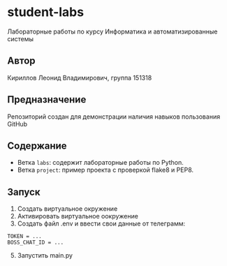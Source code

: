 #  student-labs
Лабораторные работы по курсу Информатика и автоматизированные системы
##  Автор
Кириллов Леонид Владимирович, группа 151318

##  Предназначение
Репозиторий создан для демонстрации наличия навыков пользования GitHub

## Содержание
- Ветка `labs`: содержит лабораторные работы по Python.
- Ветка `project`: пример проекта с проверкой flake8 и PEP8.

##  Запуск
1. Создать виртуальное окружение
2. Активировать виртуальное оокружение
3. Создать файл .env и ввести свои данные от телеграмм:
```
TOKEN = ...
BOSS_CHAT_ID = ...
```
5. Запустить main.py
